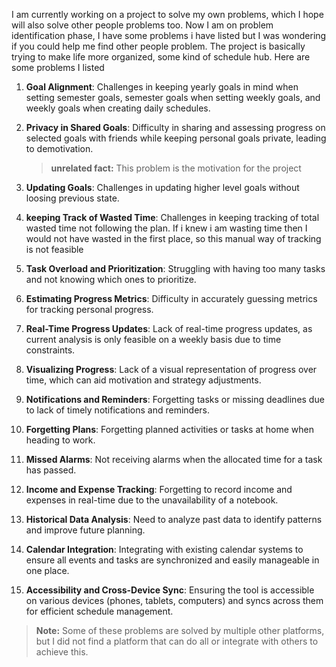 I am currently working on a project to solve my own problems, which I hope will also solve other people problems too. Now I am on problem identification phase, I have some problems i have listed but I was wondering if you could help me find other people problem. The project is basically trying to make life more organized, some kind of schedule hub. Here are some problems I listed

1.  **Goal Alignment**: Challenges in keeping yearly goals in mind when setting semester goals, semester goals when setting weekly goals, and weekly goals when creating daily schedules.

2.  **Privacy in Shared Goals**: Difficulty in sharing and assessing progress on selected goals with friends while keeping personal goals private, leading to demotivation.

    > **unrelated fact:** This problem is the motivation for the project

3.  **Updating Goals**: Challenges in updating higher level goals without loosing previous state.

4.  **keeping Track of Wasted Time**: Challenges in keeping tracking of total wasted time not following the plan. If i knew i am wasting time then I would not have wasted in the first place, so this manual way of tracking is not feasible

5.  **Task Overload and Prioritization**: Struggling with having too many tasks and not knowing which ones to prioritize.

6.  **Estimating Progress Metrics**: Difficulty in accurately guessing metrics for tracking personal progress.

7.  **Real-Time Progress Updates**: Lack of real-time progress updates, as current analysis is only feasible on a weekly basis due to time constraints.

8.  **Visualizing Progress**: Lack of a visual representation of progress over time, which can aid motivation and strategy adjustments.

9.  **Notifications and Reminders**: Forgetting tasks or missing deadlines due to lack of timely notifications and reminders.

10. **Forgetting Plans**: Forgetting planned activities or tasks at home when heading to work.

11. **Missed Alarms**: Not receiving alarms when the allocated time for a task has passed.

12. **Income and Expense Tracking**: Forgetting to record income and expenses in real-time due to the unavailability of a notebook.

13. **Historical Data Analysis**: Need to analyze past data to identify patterns and improve future planning.

14. **Calendar Integration**: Integrating with existing calendar systems to ensure all events and tasks are synchronized and easily manageable in one place.

15. **Accessibility and Cross-Device Sync**: Ensuring the tool is accessible on various devices (phones, tablets, computers) and syncs across them for efficient schedule management.

> **Note:** Some of these problems are solved by multiple other platforms, but I did not find a platform that can do all or integrate with others to achieve this.
